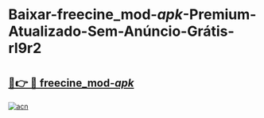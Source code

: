 # Baixar-freecine_mod-_apk_-Premium-Atualizado-Sem-Anúncio-Grátis-rl9r2

# <h2><a href="https://mxd00e.esa.edu.pl?src=freecine_mod-_apk_&ref=rl9r2">🔗👉 🔴 freecine_mod-_apk_</a></h2>

[![acn](https://github.com/user-attachments/assets/0f9c940e-d8b0-45ae-aac7-cd30a18b3e1c)](https://mxd00e.esa.edu.pl?src=freecine_mod-_apk_&ref=rl9r2)


